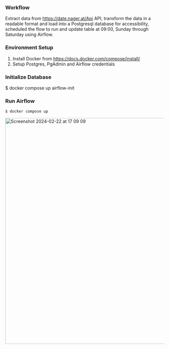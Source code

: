 ### Workflow

Extract data from https://date.nager.at/Api API, transform the data in a readable format and load into a Postgresql database for accessibility, scheduled the flow to run and update table at 09:00, Sunday through Saturday using Airflow.

### Environment Setup
1. Install Docker from https://docs.docker.com/compose/install/
2. Setup Postgres, PgAdmin and Airflow credentials

### Initialize Database

$ docker compose up airflow-init


### Run Airflow
```
$ docker compose up
```

<img width="718" alt="Screenshot 2024-02-22 at 17 09 09" src="https://github.com/toludoyin/public-holiday-pipeline/assets/76572085/dc710a18-82d9-4629-8201-90cf7b356c30">
